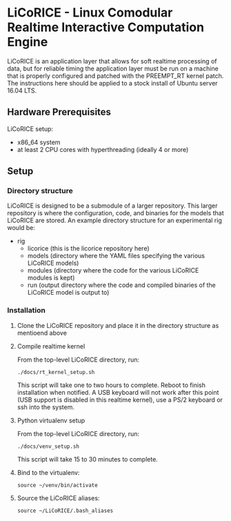 # LiCoRICE - Linux Comodular Realtime Interactive Computation Engine

LiCoRICE is an application layer that allows for soft realtime processing of data, but for reliable timing the application layer must be run on a machine that is properly configured and patched with the PREEMPT\_RT kernel patch.
The instructions here should be applied to a stock install of Ubuntu server 16.04 LTS.

## Hardware Prerequisites

LiCoRICE setup:
* x86\_64 system
* at least 2 CPU cores with hyperthreading (ideally 4 or more)

## Setup

### Directory structure

LiCoRICE is designed to be a submodule of a larger repository.
This larger repository is where the configuration, code, and binaries for the models that LiCoRICE are stored.
An example directory structure for an experimental rig would be:

* rig
  * licorice (this is the licorice repository here)
  * models (directory where the YAML files specifying the various LiCoRICE models)
  * modules (directory where the code for the various LiCoRICE modules is kept)
  * run (output directory where the code and compiled binaries of the LiCoRICE model is output to)

### Installation 

1. Clone the LiCoRICE repository and place it in the directory structure as mentioend above

2. Compile realtime kernel

   From the top-level LiCoRICE directory, run:

    ```
    ./docs/rt_kernel_setup.sh
    ```

   This script will take one to two hours to complete.
   Reboot to finish installation when notified.
   A USB keyboard will not work after this point (USB support is disabled in this realtime kernel), use a PS/2 keyboard or ssh into the system.

3. Python virtualenv setup

   From the top-level LiCoRICE directory, run:
    ```
    ./docs/venv_setup.sh
    ```

   This script will take 15 to 30 minutes to complete.

4. Bind to the virtualenv:

    ```
    source ~/venv/bin/activate
    ```

5. Source the LiCoRICE aliases:

    ```
    source ~/LiCoRICE/.bash_aliases
    ```
